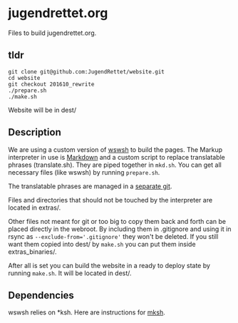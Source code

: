 # jugendrettet.org

Files to build jugendrettet.org.

## tldr

```
git clone git@github.com:JugendRettet/website.git
cd website
git checkout 201610_rewrite
./prepare.sh
./make.sh
```
Website will be in dest/

## Description

We are using a custom version of [wswsh](https://github.com/Ypnose/wswsh) to build the pages.
The Markup interpreter in use is [Markdown](https://daringfireball.net/projects/markdown/)
and a custom script to replace translatable phrases (translate.sh).
They are piped together in `mkd.sh`.
You can get all necessary files (like wswsh) by running `prepare.sh`.

The translatable phrases are managed in a [separate git](https://github.com/JugendRettet/translations).

Files and directories that should not be touched by the interpreter are located in extras/.

Other files not meant for git or too big to copy them back and forth can be placed directly in the
webroot. By including them in .gitignore and using it in rsync as `--exclude-from='.gitignore'` they
won't be deleted.
If you still want them copied into dest/ by `make.sh` you can put them inside extras_binaries/.

After all is set you can build the website in a ready to deploy state by running `make.sh`.
It will be located in dest/.

## Dependencies

wswsh relies on *ksh. Here are instructions for [mksh](https://www.mirbsd.org/mksh.htm#build).

